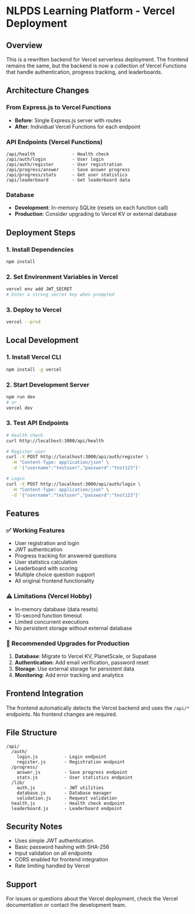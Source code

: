 # NLPDS Learning Platform - Vercel Deployment

## Overview
This is a rewritten backend for Vercel serverless deployment. The frontend remains the same, but the backend is now a collection of Vercel Functions that handle authentication, progress tracking, and leaderboards.

## Architecture Changes

### From Express.js to Vercel Functions
- **Before**: Single Express.js server with routes
- **After**: Individual Vercel Functions for each endpoint

### API Endpoints (Vercel Functions)
```
/api/health              - Health check
/api/auth/login          - User login
/api/auth/register       - User registration  
/api/progress/answer     - Save answer progress
/api/progress/stats      - Get user statistics
/api/leaderboard         - Get leaderboard data
```

### Database
- **Development**: In-memory SQLite (resets on each function call)
- **Production**: Consider upgrading to Vercel KV or external database

## Deployment Steps

### 1. Install Dependencies
```bash
npm install
```

### 2. Set Environment Variables in Vercel
```bash
vercel env add JWT_SECRET
# Enter a strong secret key when prompted
```

### 3. Deploy to Vercel
```bash
vercel --prod
```

## Local Development

### 1. Install Vercel CLI
```bash
npm install -g vercel
```

### 2. Start Development Server
```bash
npm run dev
# or
vercel dev
```

### 3. Test API Endpoints
```bash
# Health check
curl http://localhost:3000/api/health

# Register user
curl -X POST http://localhost:3000/api/auth/register \
  -H "Content-Type: application/json" \
  -d '{"username":"testuser","password":"test123"}'

# Login
curl -X POST http://localhost:3000/api/auth/login \
  -H "Content-Type: application/json" \
  -d '{"username":"testuser","password":"test123"}'
```

## Features

### ✅ Working Features
- User registration and login
- JWT authentication
- Progress tracking for answered questions
- User statistics calculation
- Leaderboard with scoring
- Multiple choice question support
- All original frontend functionality

### ⚠️ Limitations (Vercel Hobby)
- In-memory database (data resets)
- 10-second function timeout
- Limited concurrent executions
- No persistent storage without external database

### 🔄 Recommended Upgrades for Production
1. **Database**: Migrate to Vercel KV, PlanetScale, or Supabase
2. **Authentication**: Add email verification, password reset
3. **Storage**: Use external storage for persistent data
4. **Monitoring**: Add error tracking and analytics

## Frontend Integration

The frontend automatically detects the Vercel backend and uses the `/api/*` endpoints. No frontend changes are required.

## File Structure
```
/api/
  /auth/
    login.js          - Login endpoint
    register.js       - Registration endpoint
  /progress/
    answer.js         - Save progress endpoint
    stats.js          - User statistics endpoint
  /lib/
    auth.js           - JWT utilities
    database.js       - Database manager
    validation.js     - Request validation
  health.js           - Health check endpoint
  leaderboard.js      - Leaderboard endpoint
```

## Security Notes
- Uses simple JWT authentication
- Basic password hashing with SHA-256
- Input validation on all endpoints
- CORS enabled for frontend integration
- Rate limiting handled by Vercel

## Support
For issues or questions about the Vercel deployment, check the Vercel documentation or contact the development team.
